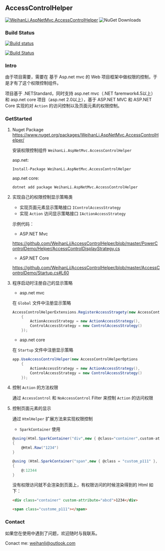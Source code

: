 ## AccessControlHelper

[![WeihanLi.AspNetMvc.AccessControlHelper](https://img.shields.io/nuget/v/WeihanLi.AspNetMvc.AccessControlHelper.svg)](http://www.nuget.org/packages/WeihanLi.AspNetMvc.AccessControlHelper/)
![NuGet Downloads](https://img.shields.io/nuget/dt/WeihanLi.AspNetMvc.AccessControlHelper.svg)

### Build Status

[![Build status](https://ci.appveyor.com/api/projects/status/ht69a1o8b9ss9v8a?svg=true)](https://ci.appveyor.com/project/WeihanLi/accesscontroldemo)

[![Build Status](https://travis-ci.org/WeihanLi/AccessControlHelper.svg?branch=master)](https://travis-ci.org/WeihanLi/AccessControlHelper)

### Intro

由于项目需要，需要在 基于 Asp.net mvc 的 Web 项目框架中做权限的控制，于是才有了这个权限控制组件。

项目基于 .NETStandard，同时支持 asp.net mvc（.NET faremwork4.5以上） 和 asp.net core 项目（asp.net 2.0以上），基于 ASP.NET MVC 和 ASP.NET Core 实现的对 `Action` 的访问控制以及页面元素的权限控制。

### GetStarted

1. Nuget Package <https://www.nuget.org/packages/WeihanLi.AspNetMvc.AccessControlHelper/> 
   
   安装权限控制组件 `WeihanLi.AspNetMvc.AccessControlHelper` 

   asp.net:

   ```
   Install-Package WeihanLi.AspNetMvc.AccessControlHelper
   ```

   asp.net core:

   ```
   dotnet add package WeihanLi.AspNetMvc.AccessControlHelper
   ```

1. 实现自己的权限控制显示策略类

    - 实现页面元素显示策略接口 `IControlAccessStrategy`
    - 实现 `Action` 访问显示策略接口 `IActionAccessStrategy`

    示例代码：
    
    - ASP.NET Mvc
   
   <https://github.com/WeihanLi/AccessControlHelper/blob/master/PowerControlDemo/Helper/AccessControlDisplayStrategy.cs>

    - ASP.NET Core

   <https://github.com/WeihanLi/AccessControlHelper/blob/master/AccessControlDemo/Startup.cs#L60>


1. 程序启动时注册自己的显示策略

    - asp.net mvc

    在 `Global` 文件中注册显示策略
    ``` csharp
    AccessControlHelperExtensions.RegisterAccessStragety(new AccessControlHelperOptions
        {
            ActionAccessStrategy = new ActionAccessStrategy(),
            ControlAccessStrategy = new ControlAccessStrategy()
        });
    ```
    
    - asp.net core

    在 `Startup` 文件中注册显示策略
    ``` csharp
    app.UseAccessControlHelper(new AccessControlHelperOptions
        {
            ActionAccessStrategy = new ActionAccessStrategy(),
            ControlAccessStrategy = new ControlAccessStrategy()
        });
    ```
    

1. 控制 `Action` 的方法权限

    通过 `AccessControl` 和 `NoAccessControl` Filter 来控制 `Action` 的访问权限

1. 控制页面元素的显示

    通过 `HtmlHelper` 扩展方法来实现权限控制

    - `SparkContainer` 使用
    
    ``` csharp
    @using(Html.SparkContainer("div",new { @class="container",custom-attribute = "abcd" }))
    {
        @Html.Raw("1234")
    }

    @using (Html.SparkContainer("span",new { @class = "custom_p111" }, "F7A17FF9-3371-4667-B78E-BD11691CA852"))
    {
        @:12344
    }
    ```

    没有权限访问就不会渲染到页面上，有权限访问的时候渲染得到的 Html 如下：

    ``` html
    <div class="container" custom-attribute="abcd">1234</div>

    <span class="custome_p111"></span>
    ```

### Contact

如果您在使用中遇到了问题，欢迎随时与我联系。

Conact me: <weihanli@outlook.com>
